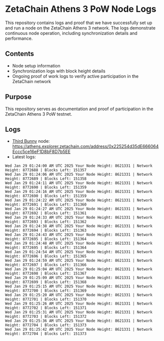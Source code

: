 # ZetaChain Athens 3 PoW Node Logs
This repository contains logs and proof that we have successfully set up and run a node on the ZetaChain Athens 3 network. The logs demonstrate continuous node operation, including synchronization details and performance.

## Contents
- Node setup information
- Synchronization logs with block height details
- Ongoing proof of work logs to verify active participation in the ZetaChain network

## Purpose
This repository serves as documentation and proof of participation in the ZetaChain Athens 3 PoW testnet.

## Logs

- [Third Bunny](https://thirdbunny.xyz/) node: https://athens.explorer.zetachain.com/address/0x225254d35dE666064Eccc5ce16eF1D8bF8D7b5EE
- Latest logs:
```
Wed Jan 29 01:24:00 AM UTC 2025 Your Node Height: 8621331 | Network Height: 8772688 | Blocks Left: 151357
Wed Jan 29 01:24:06 AM UTC 2025 Your Node Height: 8621331 | Network Height: 8772689 | Blocks Left: 151358
Wed Jan 29 01:24:11 AM UTC 2025 Your Node Height: 8621331 | Network Height: 8772690 | Blocks Left: 151359
Wed Jan 29 01:24:16 AM UTC 2025 Your Node Height: 8621331 | Network Height: 8772690 | Blocks Left: 151359
Wed Jan 29 01:24:22 AM UTC 2025 Your Node Height: 8621331 | Network Height: 8772691 | Blocks Left: 151360
Wed Jan 29 01:24:27 AM UTC 2025 Your Node Height: 8621331 | Network Height: 8772692 | Blocks Left: 151361
Wed Jan 29 01:24:33 AM UTC 2025 Your Node Height: 8621331 | Network Height: 8772693 | Blocks Left: 151362
Wed Jan 29 01:24:38 AM UTC 2025 Your Node Height: 8621331 | Network Height: 8772694 | Blocks Left: 151363
Wed Jan 29 01:24:43 AM UTC 2025 Your Node Height: 8621331 | Network Height: 8772695 | Blocks Left: 151364
Wed Jan 29 01:24:48 AM UTC 2025 Your Node Height: 8621331 | Network Height: 8772695 | Blocks Left: 151364
Wed Jan 29 01:24:54 AM UTC 2025 Your Node Height: 8621331 | Network Height: 8772696 | Blocks Left: 151365
Wed Jan 29 01:24:59 AM UTC 2025 Your Node Height: 8621331 | Network Height: 8772697 | Blocks Left: 151366
Wed Jan 29 01:25:04 AM UTC 2025 Your Node Height: 8621331 | Network Height: 8772698 | Blocks Left: 151367
Wed Jan 29 01:25:09 AM UTC 2025 Your Node Height: 8621331 | Network Height: 8772699 | Blocks Left: 151368
Wed Jan 29 01:25:15 AM UTC 2025 Your Node Height: 8621331 | Network Height: 8772700 | Blocks Left: 151369
Wed Jan 29 01:25:20 AM UTC 2025 Your Node Height: 8621331 | Network Height: 8772701 | Blocks Left: 151370
Wed Jan 29 01:25:26 AM UTC 2025 Your Node Height: 8621331 | Network Height: 8772702 | Blocks Left: 151371
Wed Jan 29 01:25:31 AM UTC 2025 Your Node Height: 8621331 | Network Height: 8772703 | Blocks Left: 151372
Wed Jan 29 01:25:36 AM UTC 2025 Your Node Height: 8621331 | Network Height: 8772704 | Blocks Left: 151373
Wed Jan 29 01:25:42 AM UTC 2025 Your Node Height: 8621331 | Network Height: 8772704 | Blocks Left: 151373
```
